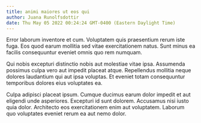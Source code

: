 ```yaml
---
title: animi maiores ut eos qui
author: Juana Runolfsdottir
date: Thu May 05 2022 00:24:24 GMT-0400 (Eastern Daylight Time)
---
```

Error laborum inventore et cum. Voluptatem quis praesentium rerum iste fuga. Eos quod earum mollitia sed vitae exercitationem natus. Sunt minus ea facilis consequuntur eveniet omnis quo rem numquam.

 Qui nobis excepturi distinctio nobis aut molestiae vitae ipsa. Assumenda possimus culpa vero aut impedit placeat atque. Repellendus mollitia neque dolores laudantium qui aut ipsa voluptas. Et eveniet totam consequuntur temporibus dolores eius voluptates ea.

 Culpa adipisci placeat ipsum. Cumque ducimus earum dolor impedit et aut eligendi unde asperiores. Excepturi id sunt dolorem. Accusamus nisi iusto quia dolor. Architecto eos exercitationem enim aut voluptatem. Laborum quo voluptates eveniet rerum ea aut nemo dolor.